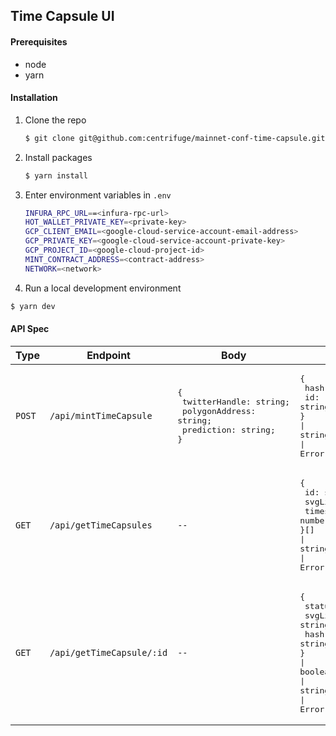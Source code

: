 ## Time Capsule UI

#### Prerequisites

- node
- yarn

#### Installation

1. Clone the repo

   ```sh
   $ git clone git@github.com:centrifuge/mainnet-conf-time-capsule.git
   ```

2. Install packages

   ```sh
   $ yarn install
   ```

3. Enter environment variables in `.env`

   ```sh
   INFURA_RPC_URL==<infura-rpc-url>
   HOT_WALLET_PRIVATE_KEY=<private-key>
   GCP_CLIENT_EMAIL=<google-cloud-service-account-email-address>
   GCP_PRIVATE_KEY=<google-cloud-service-account-private-key>
   GCP_PROJECT_ID=<google-cloud-project-id>
   MINT_CONTRACT_ADDRESS=<contract-address>
   NETWORK=<network>
   ```

4. Run a local development environment

```sh
$ yarn dev
```

#### API Spec

| Type   | Endpoint                  | Body                                                                                                     | Response                                                                                                                                                                           |
| ------ | ------------------------- | -------------------------------------------------------------------------------------------------------- | ---------------------------------------------------------------------------------------------------------------------------------------------------------------------------------- |
| `POST` | `/api/mintTimeCapsule`    | <pre>{<br /> twitterHandle: string;<br /> polygonAddress: string;<br /> prediction: string;<br />}</pre> | <pre>{<br /> hash: string;<br /> id: string;<br />}<br />&vert;<br />string<br />&vert;<br />Error</pre>                                                                         |
| `GET`  | `/api/getTimeCapsules`    | `--`                                                                                                     | <pre>{<br /> id: string;<br /> svgLink: string;<br /> timestamp: number;<br />}[]<br />&vert;<br />string<br />&vert;<br />Error</pre>                                           |
| `GET`  | `/api/getTimeCapsule/:id` | `--`                                                                                                     | <pre>{<br /> status: 'minted' &vert; 'pending';<br /> svgLink: string;<br /> hash: string;<br />}<br />&vert;<br />boolean<br />&vert;<br />string<br />&vert;<br />Error</pre> |
